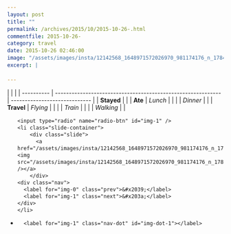 ```yaml
---
layout: post
title: ""
permalink: /archives/2015/10/2015-10-26-.html
commentfile: 2015-10-26-
category: travel
date: 2015-10-26 02:46:00
image: "/assets/images/insta/12142568_1648971572026970_981174176_n_17844982264047535.jpg"
excerpt: |
  
---
```


|            |                                                              |
| ---------- | ------------------------------------------------------------ | ----------------------------- |
| **Stayed** |  |
| **Ate**    | _Lunch_                                                      |          |
|            | _Dinner_                                                     |          |
| **Travel** | _Flying_                                                     |          |
|            | _Train_                                                      |          |
|            | _Walking_                                                    |          |





<ul class="slides">

    <input type="radio" name="radio-btn" id="img-1" />
    <li class="slide-container">
        <div class="slide">
          <a href="/assets/images/insta/12142568_1648971572026970_981174176_n_17844982264047535.jpg"><img src="/assets/images/insta/12142568_1648971572026970_981174176_n_17844982264047535.jpg" /></a>
        </div>
    <div class="nav">
      <label for="img-0" class="prev">&#x2039;</label>
      <label for="img-1" class="next">&#x203a;</label>
    </div>
    </li>
                
<li class="nav-dots">

      <label for="img-1" class="nav-dot" id="img-dot-1"></label>

</li>
</ul>        
        

        